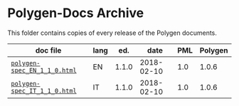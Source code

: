 # Polygen-Docs Archive

This folder contains copies of every release of the Polygen documents.


|                   doc file                   | lang |  ed.  |    date    | PML | Polygen |
|----------------------------------------------|------|-------|------------|-----|---------|
| [`polygen-spec_EN_1_1_0.html`][PML 1.1.0 en] | EN   | 1.1.0 | 2018-02-10 | 1.0 | 1.0.6   |
| [`polygen-spec_IT_1_1_0.html`][PML 1.1.0 it] | IT   | 1.1.0 | 2018-02-10 | 1.0 | 1.0.6   |


[PML 1.1.0 en]: ./polygen-spec_EN_1_1_0.html "PML Spec ed 1.1.0 (English)"
[PML 1.1.0 it]: ./polygen-spec_IT_1_1_0.html "PML Spec ed 1.1.0 (Italian)"
